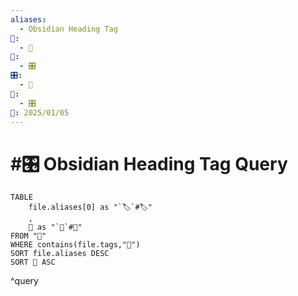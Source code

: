 ```yaml
---
aliases:
  - Obsidian Heading Tag
📁:
  - 🔢
🔢:
  - 🎛️
🎛️:
  - 💟
🔀:
  - 🎛️
📅: 2025/01/05
---
```

# #🎛️ Obsidian Heading Tag Query

```dataview
TABLE 
	file.aliases[0] as "`🏷️`#🏷️"
	,
	📁 as "`📁`#📁"
FROM "📁"
WHERE contains(file.tags,"💟")
SORT file.aliases DESC
SORT 📁 ASC
```

^query
